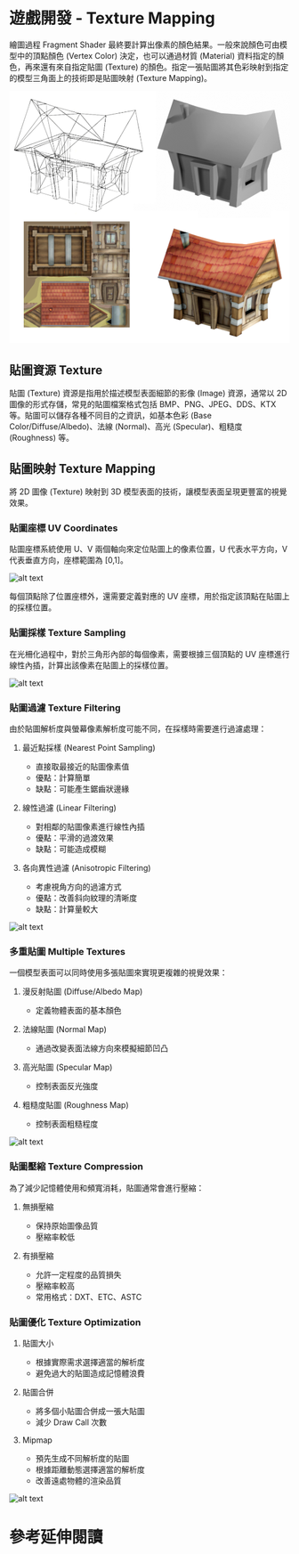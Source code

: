 # 遊戲開發 - Texture Mapping

繪圖過程 Fragment Shader 最終要計算出像素的顏色結果。一般來說顏色可由模型中的頂點顏色 (Vertex Color) 決定，也可以通過材質 (Material) 資料指定的顏色，再來還有來自指定貼圖 (Texture) 的顏色。指定一張貼圖將其色彩映射到指定的模型三角面上的技術即是貼圖映射 (Texture Mapping)。

![alt text](images/mesh_texturemapping.png)

## 貼圖資源 Texture

貼圖 (Texture) 資源是指用於描述模型表面細節的影像 (Image) 資源，通常以 2D 圖像的形式存儲，常見的貼圖檔案格式包括 BMP、PNG、JPEG、DDS、KTX 等。貼圖可以儲存各種不同目的之資訊，如基本色彩 (Base Color/Diffuse/Albedo)、法線 (Normal)、高光 (Specular)、粗糙度 (Roughness) 等。

## 貼圖映射 Texture Mapping

將 2D 圖像 (Texture) 映射到 3D 模型表面的技術，讓模型表面呈現更豐富的視覺效果。

### 貼圖座標 UV Coordinates

貼圖座標系統使用 U、V 兩個軸向來定位貼圖上的像素位置，U 代表水平方向，V 代表垂直方向，座標範圍為 [0,1]。

![alt text](images/uv_coordinates.png)

每個頂點除了位置座標外，還需要定義對應的 UV 座標，用於指定該頂點在貼圖上的採樣位置。

### 貼圖採樣 Texture Sampling

在光柵化過程中，對於三角形內部的每個像素，需要根據三個頂點的 UV 座標進行線性內插，計算出該像素在貼圖上的採樣位置。

![alt text](images/texture_sampling.png)

### 貼圖過濾 Texture Filtering

由於貼圖解析度與螢幕像素解析度可能不同，在採樣時需要進行過濾處理：

1. 最近點採樣 (Nearest Point Sampling)
   - 直接取最接近的貼圖像素值
   - 優點：計算簡單
   - 缺點：可能產生鋸齒狀邊緣

2. 線性過濾 (Linear Filtering)
   - 對相鄰的貼圖像素進行線性內插
   - 優點：平滑的過渡效果
   - 缺點：可能造成模糊

3. 各向異性過濾 (Anisotropic Filtering)
   - 考慮視角方向的過濾方式
   - 優點：改善斜向紋理的清晰度
   - 缺點：計算量較大

![alt text](images/texture_filtering.png)

### 多重貼圖 Multiple Textures

一個模型表面可以同時使用多張貼圖來實現更複雜的視覺效果：

1. 漫反射貼圖 (Diffuse/Albedo Map)
   - 定義物體表面的基本顏色

2. 法線貼圖 (Normal Map)
   - 通過改變表面法線方向來模擬細節凹凸

3. 高光貼圖 (Specular Map)
   - 控制表面反光強度

4. 粗糙度貼圖 (Roughness Map)
   - 控制表面粗糙程度

![alt text](images/multiple_textures.png)

### 貼圖壓縮 Texture Compression

為了減少記憶體使用和頻寬消耗，貼圖通常會進行壓縮：

1. 無損壓縮
   - 保持原始圖像品質
   - 壓縮率較低

2. 有損壓縮
   - 允許一定程度的品質損失
   - 壓縮率較高
   - 常用格式：DXT、ETC、ASTC

### 貼圖優化 Texture Optimization

1. 貼圖大小
   - 根據實際需求選擇適當的解析度
   - 避免過大的貼圖造成記憶體浪費

2. 貼圖合併
   - 將多個小貼圖合併成一張大貼圖
   - 減少 Draw Call 次數

3. Mipmap
   - 預先生成不同解析度的貼圖
   - 根據距離動態選擇適當的解析度
   - 改善遠處物體的渲染品質

![alt text](images/mipmap.png)

# 參考延伸閱讀

